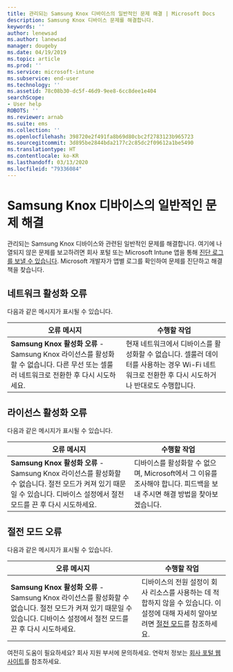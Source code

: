 ```yaml
---
title: 관리되는 Samsung Knox 디바이스의 일반적인 문제 해결 | Microsoft Docs
description: Samsung Knox 디바이스 문제를 해결합니다.
keywords: ''
author: lenewsad
ms.author: lanewsad
manager: dougeby
ms.date: 04/19/2019
ms.topic: article
ms.prod: ''
ms.service: microsoft-intune
ms.subservice: end-user
ms.technology: ''
ms.assetid: 78c08b30-dc5f-46d9-9ee8-6cc8dee1e404
searchScope:
- User help
ROBOTS: ''
ms.reviewer: arnab
ms.suite: ems
ms.collection: ''
ms.openlocfilehash: 398720e2f491fa8b69d80cbc2f2783123b965723
ms.sourcegitcommit: 3d895be2844bda2177c2c85dc2f09612a1be5490
ms.translationtype: HT
ms.contentlocale: ko-KR
ms.lasthandoff: 03/13/2020
ms.locfileid: "79336084"
---
```

# <a name="fix-common-issues-with-your-samsung-knox-device"></a>Samsung Knox 디바이스의 일반적인 문제 해결

관리되는 Samsung Knox 디바이스와 관련된 일반적인 문제를 해결합니다. 여기에 나열되지 않은 문제를 보고하려면 회사 포털 또는 Microsoft Intune 앱을 통해 [진단 로그를 보낼 수 있습니다](send-logs-to-microsoft-android.md). Microsoft 개발자가 앱별 로그를 확인하여 문제를 진단하고 해결책을 찾습니다.    

## <a name="network-activation-error"></a>네트워크 활성화 오류  

다음과 같은 메시지가 표시될 수 있습니다.

|오류 메시지|수행할 작업|
|---|---|
|**Samsung Knox 활성화 오류** - Samsung Knox 라이선스를 활성화할 수 없습니다. 다른 무선 또는 셀룰러 네트워크로 전환한 후 다시 시도하세요.|현재 네트워크에서 디바이스를 활성화할 수 없습니다. 셀룰러 데이터를 사용하는 경우 Wi-Fi 네트워크로 전환한 후 다시 시도하거나 반대로도 수행합니다.|

## <a name="license-activation-error"></a>라이선스 활성화 오류

다음과 같은 메시지가 표시될 수 있습니다.

|오류 메시지|수행할 작업|
|---|---|
|**Samsung Knox 활성화 오류** - Samsung Knox 라이선스를 활성화할 수 없습니다. 절전 모드가 켜져 있기 때문일 수 있습니다. 디바이스 설정에서 절전 모드를 끈 후 다시 시도하세요.|디바이스를 활성화할 수 없으며, Microsoft에서 그 이유를 조사해야 합니다. 피드백을 보내 주시면 해결 방법을 찾아보겠습니다.|

## <a name="power-saving-mode-error"></a>절전 모드 오류

다음과 같은 메시지가 표시될 수 있습니다.

|오류 메시지|수행할 작업|
|---|---|
|**Samsung Knox 활성화 오류** - Samsung Knox 라이선스를 활성화할 수 없습니다. 절전 모드가 켜져 있기 때문일 수 있습니다. 디바이스 설정에서 절전 모드를 끈 후 다시 시도하세요. |디바이스의 전원 설정이 회사 리소스를 사용하는 데 적합하지 않을 수 있습니다. 이 설정에 대해 자세히 알아보려면 [절전 모드](https://go.microsoft.com/fwlink/?linkid=2077422&clcid=0x409)를 참조하세요.|  

여전히 도움이 필요하세요? 회사 지원 부서에 문의하세요. 연락처 정보는 [회사 포털 웹 사이트](https://go.microsoft.com/fwlink/?linkid=2010980)를 참조하세요.

